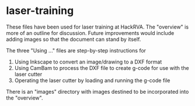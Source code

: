# laser-training
These files have been used for laser training at HackRVA.  The "overview" is more of an outline for discussion.  Future improvements would include adding images so that the document can stand by itself.

The three "Using ..." files are step-by-step instructions for  
1. Using Inkscape to convert an image/drawing to a DXF format  
2. Using CamBam to process the DXF file to create g-code for use with the laser cutter  
3. Operating the laser cutter by loading and running the g-code file  

There is an "images" directory with images destined to be incorporated into the "overview".